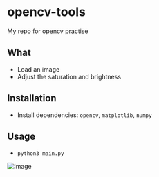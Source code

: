 # opencv-tools
My repo for opencv practise

## What

- Load an image
- Adjust the saturation and brightness

## Installation

- Install dependencies: `opencv`, `matplotlib`, `numpy`

## Usage

- `python3 main.py`

![image](https://user-images.githubusercontent.com/17768288/143311335-f7bcbaa6-4644-432b-b994-a68007290566.png)
